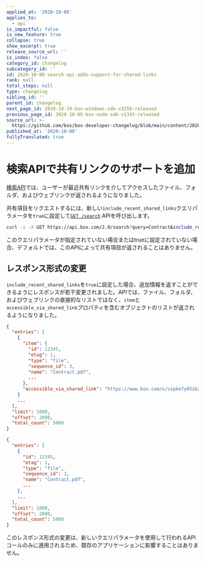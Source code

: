 ```yaml
---
applied_at: '2020-10-08'
applies_to:
  - api
is_impactful: false
is_new_feature: true
collapse: true
show_excerpt: true
release_source_url: ''
is_index: false
category_id: changelog
subcategory_id: ''
id: 2020-10-08-search-api-adds-support-for-shared-links
rank: null
total_steps: null
type: changelog
sibling_id: ''
parent_id: changelog
next_page_id: 2020-10-19-box-windows-sdk-v3250-released
previous_page_id: 2020-10-05-box-node-sdk-v1343-released
source_url: >-
  https://github.com/box/box-developer-changelog/blob/main/content/2020/10-08-search-api-adds-support-for-shared-links.md
published_at: '2020-10-08'
fullyTranslated: true
---
```

# 検索APIで共有リンクのサポートを追加

[検索API][endpoint]では、ユーザーが最近共有リンクを介してアクセスしたファイル、フォルダ、およびウェブリンクが返されるようになりました。

共有項目をリクエストするには、新しい`include_recent_shared_links`クエリパラメータを`true`に設定して[`GET /search`][endpoint] APIを呼び出します。

```sh
curl -i -X GET https://api.box.com/2.0/search?query=Contract&include_recent_shared_link=true
```

このクエリパラメータが指定されていない場合またはtrueに設定されていない場合、デフォルトでは、このAPIによって共有項目が返されることはありません。

## レスポンス形式の変更

`include_recent_shared_links`を`true`に設定した場合、追加情報を返すことができるようにレスポンスが若干変更されました。APIでは、ファイル、フォルダ、およびウェブリンクの直接的なリストではなく、`item`と`accessible_via_shared_link`プロパティを含むオブジェクトのリストが返されるようになりました。

<!-- more -->

<Tabs>

<Tab title="共有リンクが含まれる結果">

```json
{
  "entries": [
    {
      "item": {
        "id": 12345,
        "etag": 1,
        "type": "file",
        "sequence_id": 3,
        "name": "Contract.pdf",
        ...
      },
      "accessible_via_shared_link": "https://www.box.com/s/vspke7y05sb214wjokpk"
    }
    ...
  ],
  "limit": 1000,
  "offset": 2000,
  "total_count": 5000
}
```

</Tab>

<Tab title="共有リンクが含まれない結果">

```json
{
  "entries": [
    {
      "id": 12345,
      "etag": 1,
      "type": "file",
      "sequence_id": 3,
      "name": "Contract.pdf",
      ...
    },
    ...
  ],
  "limit": 1000,
  "offset": 2000,
  "total_count": 5000
}
```

</Tab>

</Tabs>

このレスポンス形式の変更は、新しいクエリパラメータを使用して行われるAPIコールのみに適用されるため、既存のアプリケーションに影響することはありません。

[endpoint]: e://get_search
